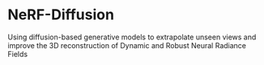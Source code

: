 # NeRF-Diffusion
Using diffusion-based generative models to extrapolate unseen views and improve the 3D reconstruction of Dynamic and Robust Neural Radiance Fields
